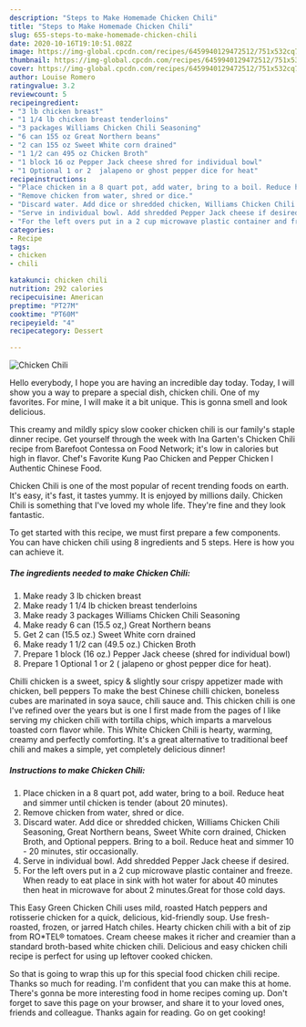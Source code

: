```yaml
---
description: "Steps to Make Homemade Chicken Chili"
title: "Steps to Make Homemade Chicken Chili"
slug: 655-steps-to-make-homemade-chicken-chili
date: 2020-10-16T19:10:51.082Z
image: https://img-global.cpcdn.com/recipes/6459940129472512/751x532cq70/chicken-chili-recipe-main-photo.jpg
thumbnail: https://img-global.cpcdn.com/recipes/6459940129472512/751x532cq70/chicken-chili-recipe-main-photo.jpg
cover: https://img-global.cpcdn.com/recipes/6459940129472512/751x532cq70/chicken-chili-recipe-main-photo.jpg
author: Louise Romero
ratingvalue: 3.2
reviewcount: 5
recipeingredient:
- "3 lb chicken breast"
- "1 1/4 lb chicken breast tenderloins"
- "3 packages Williams Chicken Chili Seasoning"
- "6 can 155 oz Great Northern beans"
- "2 can 155 oz Sweet White corn drained"
- "1 1/2 can 495 oz Chicken Broth"
- "1 block 16 oz Pepper Jack cheese shred for individual bowl"
- "1 Optional 1 or 2  jalapeno or ghost pepper dice for heat"
recipeinstructions:
- "Place chicken in a 8 quart pot, add water, bring to a boil. Reduce heat and simmer until chicken is tender (about 20 minutes)."
- "Remove chicken from water, shred or dice."
- "Discard water. Add dice or shredded chicken, Williams Chicken Chili Seasoning, Great Northern beans, Sweet White corn drained, Chicken Broth, and Optional peppers. Bring to a boil. Reduce heat and simmer 10 - 20 minutes, stir occasionally."
- "Serve in individual bowl. Add shredded Pepper Jack cheese if desired."
- "For the left overs put in a 2 cup microwave plastic container and freeze. When ready to eat place in sink with hot water for about 40 minutes then heat in microwave for about 2 minutes.Great for those cold days."
categories:
- Recipe
tags:
- chicken
- chili

katakunci: chicken chili 
nutrition: 292 calories
recipecuisine: American
preptime: "PT27M"
cooktime: "PT60M"
recipeyield: "4"
recipecategory: Dessert

---
```



![Chicken Chili](https://img-global.cpcdn.com/recipes/6459940129472512/751x532cq70/chicken-chili-recipe-main-photo.jpg)

Hello everybody, I hope you are having an incredible day today. Today, I will show you a way to prepare a special dish, chicken chili. One of my favorites. For mine, I will make it a bit unique. This is gonna smell and look delicious.

This creamy and mildly spicy slow cooker chicken chili is our family&#39;s staple dinner recipe. Get yourself through the week with Ina Garten&#39;s Chicken Chili recipe from Barefoot Contessa on Food Network; it&#39;s low in calories but high in flavor. Chef&#39;s Favorite Kung Pao Chicken and Pepper Chicken l Authentic Chinese Food.

Chicken Chili is one of the most popular of recent trending foods on earth. It's easy, it's fast, it tastes yummy. It is enjoyed by millions daily. Chicken Chili is something that I've loved my whole life. They're fine and they look fantastic.


To get started with this recipe, we must first prepare a few components. You can have chicken chili using 8 ingredients and 5 steps. Here is how you can achieve it.

<!--inarticleads1-->

##### The ingredients needed to make Chicken Chili:

1. Make ready 3 lb chicken breast
1. Make ready 1 1/4 lb chicken breast tenderloins
1. Make ready 3 packages Williams Chicken Chili Seasoning
1. Make ready 6 can (15.5 oz,) Great Northern beans
1. Get 2 can (15.5 oz.) Sweet White corn drained
1. Make ready 1 1/2 can (49.5 oz.) Chicken Broth
1. Prepare 1 block (16 oz.) Pepper Jack cheese (shred for individual bowl)
1. Prepare 1 Optional 1 or 2 ( jalapeno or ghost pepper dice for heat).


Chilli chicken is a sweet, spicy &amp; slightly sour crispy appetizer made with chicken, bell peppers To make the best Chinese chilli chicken, boneless cubes are marinated in soya sauce, chili sauce and. This chicken chili is one I&#39;ve refined over the years but is one I first made from the pages of I like serving my chicken chili with tortilla chips, which imparts a marvelous toasted corn flavor while. This White Chicken Chili is hearty, warming, creamy and perfectly comforting. It&#39;s a great alternative to traditional beef chili and makes a simple, yet completely delicious dinner! 

<!--inarticleads2-->

##### Instructions to make Chicken Chili:

1. Place chicken in a 8 quart pot, add water, bring to a boil. Reduce heat and simmer until chicken is tender (about 20 minutes).
1. Remove chicken from water, shred or dice.
1. Discard water. Add dice or shredded chicken, Williams Chicken Chili Seasoning, Great Northern beans, Sweet White corn drained, Chicken Broth, and Optional peppers. Bring to a boil. Reduce heat and simmer 10 - 20 minutes, stir occasionally.
1. Serve in individual bowl. Add shredded Pepper Jack cheese if desired.
1. For the left overs put in a 2 cup microwave plastic container and freeze. When ready to eat place in sink with hot water for about 40 minutes then heat in microwave for about 2 minutes.Great for those cold days.


This Easy Green Chicken Chili uses mild, roasted Hatch peppers and rotisserie chicken for a quick, delicious, kid-friendly soup. Use fresh-roasted, frozen, or jarred Hatch chiles. Hearty chicken chili with a bit of zip from RO*TEL® tomatoes. Cream cheese makes it richer and creamier than a standard broth-based white chicken chili. Delicious and easy chicken chili recipe is perfect for using up leftover cooked chicken. 

So that is going to wrap this up for this special food chicken chili recipe. Thanks so much for reading. I'm confident that you can make this at home. There's gonna be more interesting food in home recipes coming up. Don't forget to save this page on your browser, and share it to your loved ones, friends and colleague. Thanks again for reading. Go on get cooking!
